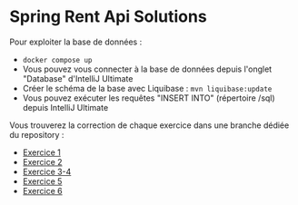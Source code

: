 # Spring Rent Api Solutions

Pour exploiter la base de données : 
- `docker compose up`
- Vous pouvez vous connecter à la base de données depuis l'onglet "Database" d'IntelliJ Ultimate
- Créer le schéma de la base avec Liquibase : `mvn liquibase:update`
- Vous pouvez exécuter les requêtes "INSERT INTO" (répertoire /sql) depuis IntelliJ Ultimate

Vous trouverez la correction de chaque exercice
dans une branche dédiée du repository :
- [Exercice 1](https://github.com/kevin-llps/spring-rent-api-solutions/tree/solution-exercice-1)
- [Exercice 2](https://github.com/kevin-llps/spring-rent-api-solutions/tree/solution-exercice-2)
- [Exercice 3-4](https://github.com/kevin-llps/spring-rent-api-solutions/tree/solution-exercice-3-4)
- [Exercice 5](https://github.com/kevin-llps/spring-rent-api-solutions/tree/solution-exercice-5)
- [Exercice 6](https://github.com/kevin-llps/spring-rent-api-solutions/tree/solution-exercice-6)